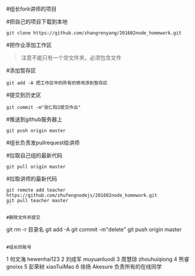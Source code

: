 #组长fork讲师的项目

#把自己的项目下载到本地
```
git clone https://github.com/zhangrenyang/201602node_homework.git
```

#把作业添加工作区
> 注意不能只有一个空文件夹，必须包含文件

#添加暂存区
```
git add -A 把工作区中的所有的修改添到暂存区
```

#提交到历史区
```
git commit -m"张仁阳2提交作业"
```

#推送到github服务器上
```
git push origin master
```

#组长负责发pullrequest给讲师

#拉取自己组的最新代码
```
git pull origin master
```

#拉取讲师的最新代码
```
git remote add teacher https://github.com/zhufengnodejs/201602node_homework.git
git pull teacher master
``

#删除文件并提交
```
git rm -r 目录名
git add -A
git commit -m"delete"
git push origin master
```

#组长的账号
```
1 何文海 hewenhai123
2 刘成军 muyuanluodi
3 周慧琼 zhouhuiqiong
4 熊睿 gnoixs
5 彭荣树 xiaoTuiMao
6 徐扬 Akesure 负责所有的在线同学
```
